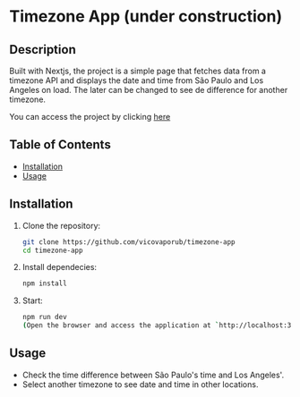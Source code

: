 # Timezone App (under construction)

## Description

Built with Nextjs, the project is a simple page that fetches data from a timezone API and displays the date and time from São Paulo and Los Angeles on load. The later can be changed to see de difference for another timezone.

You can access the project by clicking [here](https://timezone-app-three.vercel.app)

## Table of Contents

- [Installation](#installation)
- [Usage](#usage)

## Installation

1. Clone the repository:

   ```bash
   git clone https://github.com/vicovaporub/timezone-app
   cd timezone-app

   ```

2. Install dependecies:

   ```bash
   npm install

   ```

3. Start:
   ```bash
   npm run dev
   (Open the browser and access the application at `http://localhost:3000`)
   ```

## Usage

- Check the time difference between São Paulo's time and Los Angeles'.
- Select another timezone to see date and time in other locations.
